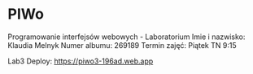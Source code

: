 # PIWo
Programowanie interfejsów webowych - Laboratorium
Imie i nazwisko: Klaudia Melnyk
Numer albumu: 269189
Termin zajęć: Piątek TN 9:15 

Lab3 Deploy: https://piwo3-196ad.web.app
